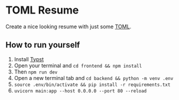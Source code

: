 # TOML Resume


Create a nice looking resume with just some [TOML](https://toml.io). 

## How to run yourself

1. Install [Typst](https://typst)
2. Open your terminal and `cd frontend && npm install`
3. Then `npm run dev`
4. Open a new terminal tab and `cd backend && python -m venv .env`
5. `source .env/bin/activate && pip install -r requirements.txt`
6. `uvicorn main:app --host 0.0.0.0 --port 80 --reload`